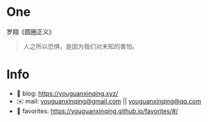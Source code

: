 
# One 
 
  
罗翔《圆圈正义》 
 
>人之所以恐惧，是因为我们对未知的害怕。        
 

# Info

- 📝 blog: https://youguanxinqing.xyz/
- ✉️  mail: youguanxinqing@gmail.com || youguanxinqing@qq.com
- 📙 favorites: https://youguanxinqing.github.io/favorites/#/
